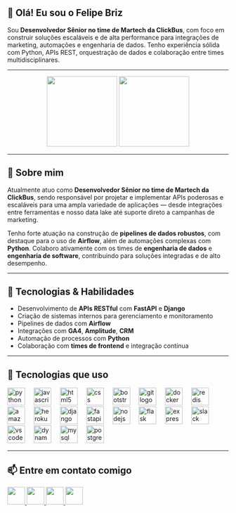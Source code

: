 ## 👋 Olá! Eu sou o Felipe Briz

Sou **Desenvolvedor Sênior no time de Martech da ClickBus**, com foco em construir soluções escaláveis e de alta performance para integrações de marketing, automações e engenharia de dados. Tenho experiência sólida com Python, APIs REST, orquestração de dados e colaboração entre times multidisciplinares.

---

<div align="center">
  <img src="https://github-readme-stats-red-five-42.vercel.app/api?username=briz-felipe&hide_title=false&hide_rank=false&show_icons=true&include_all_commits=true&count_private=true&disable_animations=true&theme=dracula&locale=pt-br&hide_border=false&order=1" height="160" />
  
  <img src="https://github-readme-stats-red-five-42.vercel.app/api/top-langs?username=briz-felipe&locale=pt-br&hide_title=false&layout=compact&card_width=320&langs_count=10&theme=dracula&hide_border=false&order=2" height="160" />
</div>

---

## 💼 Sobre mim

Atualmente atuo como **Desenvolvedor Sênior no time de Martech da ClickBus**, sendo responsável por projetar e implementar APIs poderosas e escaláveis para uma ampla variedade de aplicações — desde integrações entre ferramentas e nosso data lake até suporte direto a campanhas de marketing.

Tenho forte atuação na construção de **pipelines de dados robustos**, com destaque para o uso de **Airflow**, além de automações complexas com **Python**. Colaboro ativamente com os times de **engenharia de dados** e **engenharia de software**, contribuindo para soluções integradas e de alto desempenho.

---

## 🚀 Tecnologias & Habilidades

- Desenvolvimento de **APIs RESTful** com **FastAPI** e **Django**
- Criação de sistemas internos para gerenciamento e monitoramento
- Pipelines de dados com **Airflow**
- Integrações com **GA4**, **Amplitude**, **CRM**
- Automação de processos com **Python**
- Colaboração com **times de frontend** e integração contínua

---

## 🧠 Tecnologias que uso


<div align="left">
  <img src="https://skillicons.dev/icons?i=py" height="40" alt="python logo" />
  <img width="12" />
  <img src="https://skillicons.dev/icons?i=js" height="40" alt="javascript logo" />
  <img width="12" />
  <img src="https://skillicons.dev/icons?i=html" height="40" alt="html5 logo" />
  <img width="12" />
  <img src="https://skillicons.dev/icons?i=css" height="40" alt="css logo" />
  <img width="12" />
  <img src="https://skillicons.dev/icons?i=bootstrap" height="40" alt="bootstrap logo" />
  <img width="12" />
  <img src="https://skillicons.dev/icons?i=git" height="40" alt="git logo" />
  <img width="12" />
  <img src="https://skillicons.dev/icons?i=docker" height="40" alt="docker logo" />
  <img width="12" />
  <img src="https://skillicons.dev/icons?i=redis" height="40" alt="redis logo" />
  <img width="12" />
  <img src="https://skillicons.dev/icons?i=aws" height="40" alt="amazonwebservices logo" />
  <img width="12" />
  <img src="https://skillicons.dev/icons?i=heroku" height="40" alt="heroku logo" />
  <img width="12" />
  <img src="https://skillicons.dev/icons?i=django" height="40" alt="django logo" />
  <img width="12" />
  <img src="https://skillicons.dev/icons?i=fastapi" height="40" alt="fastapi logo" />
  <img width="12" />
  <img src="https://skillicons.dev/icons?i=nodejs" height="40" alt="nodejs logo" />
  <img width="12" />
  <img src="https://skillicons.dev/icons?i=flask" height="40" alt="flask logo" />
  <img width="12" />
  <img src="https://skillicons.dev/icons?i=express" height="40" alt="express logo" />
  <img width="12" />
  <img src="https://cdn.jsdelivr.net/gh/devicons/devicon/icons/slack/slack-original.svg" height="40" alt="slack logo" />
  <img width="12" />
  <img src="https://skillicons.dev/icons?i=vscode" height="40" alt="vscode logo" />
  <img width="12" />
  <img src="https://skillicons.dev/icons?i=dynamodb" height="40" alt="dynamodb logo" />
  <img width="12" />
  <img src="https://skillicons.dev/icons?i=mysql" height="40" alt="mysql logo" />
  <img width="12" />
  <img src="https://skillicons.dev/icons?i=postgres" height="40" alt="postgresql logo" />
</div>

---


## 📫 Entre em contato comigo

<div align="left">
  <a href="https://www.linkedin.com/in/felipebriz/" target="_blank">
    <img src="https://img.shields.io/static/v1?message=LinkedIn&logo=linkedin&label=&color=0077B5&logoColor=white&labelColor=&style=for-the-badge" height="40" />
  </a>
  <a href="https://discordapp.com/users/855468172387942430" target="_blank">
    <img src="https://img.shields.io/static/v1?message=Discord&logo=discord&label=&color=7289DA&logoColor=white&labelColor=&style=for-the-badge" height="40" />
  </a>
  <a href="mailto:briz.felipe@gmail.com" target="_blank">
    <img src="https://img.shields.io/static/v1?message=Gmail&logo=gmail&label=&color=D14836&logoColor=white&labelColor=&style=for-the-badge" height="40" />
  </a>
  <a href="https://wa.me/5511978187157" target="_blank">
    <img src="https://img.shields.io/static/v1?message=WhatsApp&logo=whatsapp&label=&color=25D366&logoColor=white&labelColor=&style=for-the-badge" height="40" />
  </a>
</div>
